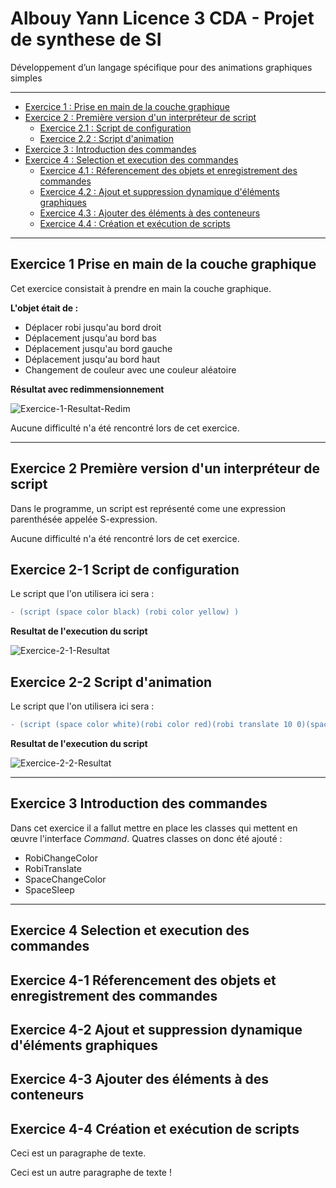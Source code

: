 # Albouy Yann Licence 3 CDA - Projet de synthese de SI 
Développement d’un langage spécifique pour des animations graphiques simples 
*******************
+ [Exercice 1 : Prise en main de la couche graphique](#exercice-1-Prise-en-main-de-la-couche-graphique)
+ [Exercice 2 : Première version d'un interpréteur de script](#exercice-2-première-version-dun-interpréteur-de-script)
  + [Exercice 2.1 : Script de configuration](#exercice-2-1-script-de-configuration)
  + [Exercice 2.2 : Script d'animation](#exercice-2-2-script-danimation)
+ [Exercice 3 : Introduction des commandes](#exercice-3-introduction-des-commandes)
+ [Exercice 4 : Selection et execution des commandes](#exercice-4-selection-et-execution-des-commandes)
  + [Exercice 4.1 : Réferencement des objets et enregistrement des commandes](#exercice-4-1-réferencement-des-objets-et-enregistrement-des-commandes)
  + [Exercice 4.2 : Ajout et suppression dynamique d'éléments graphiques](#exercice-4-2-ajout-et-suppression-dynamique-déléments-graphiques)
  + [Exercice 4.3 : Ajouter des éléments à des conteneurs](#exercice-4-3-ajouter-des-éléments-à-des-conteneurs)
  + [Exercice 4.4 : Création et exécution de scripts](#exercice-4-4-création-et-exécution-de-scripts)
*******************
## Exercice 1 Prise en main de la couche graphique
Cet exercice consistait à prendre en main la couche graphique.

__L'objet était de :__
  * Déplacer robi jusqu'au bord droit
  * Déplacement jusqu'au bord bas
  * Déplacement jusqu'au bord gauche
  * Déplacement jusqu'au bord haut
  * Changement de couleur avec une couleur aléatoire

**Résultat avec redimmensionnement**

![Exercice-1-Resultat-Redim](https://github.com/YannAlbouy/home/blob/master/Exercice-1-redim.gif "resultat-1-redim")

Aucune difficulté n'a été rencontré lors de cet exercice.
*******************
## Exercice 2 Première version d'un interpréteur de script
Dans le programme, un script est représenté come une expression parenthésée appelée S-expression.

Aucune difficulté n'a été rencontré lors de cet exercice.

## Exercice 2-1 Script de configuration

Le script que l'on utilisera ici sera :

```diff
- (script (space color black) (robi color yellow) )
```
**Resultat de l'execution du script**

![Exercice-2-1-Resultat](https://github.com/YannAlbouy/home/blob/master/Exercice-2-1.png "resultat-2-1")

## Exercice 2-2 Script d'animation

Le script que l'on utilisera ici sera :

```diff
- (script (space color white)(robi color red)(robi translate 10 0)(space sleep 100)(robi translate 0 10)(space sleep 100)(robi (translate -10 0)(space sleep 100)(robi translate 0 -10) )
```
**Resultat de l'execution du script**

![Exercice-2-2-Resultat](https://github.com/YannAlbouy/home/blob/master/Exercice-2-2.gif "resultat-2-2")

*******************
## Exercice 3 Introduction des commandes
Dans cet exercice il a fallut mettre en place les classes qui mettent en œuvre l'interface *Command*.
Quatres classes on donc été ajouté : 
  * RobiChangeColor
  * RobiTranslate
  * SpaceChangeColor
  * SpaceSleep

*******************
## Exercice 4 Selection et execution des commandes
## Exercice 4-1 Réferencement des objets et enregistrement des commandes
## Exercice 4-2 Ajout et suppression dynamique d'éléments graphiques
## Exercice 4-3 Ajouter des éléments à des conteneurs
## Exercice 4-4 Création et exécution de scripts

<p>Ceci est un paragraphe de texte.</p>

<p>Ceci est un autre paragraphe de texte !</p>
